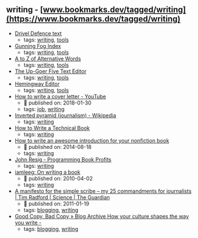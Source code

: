 writing - [www.bookmarks.dev/tagged/writing](https://www.bookmarks.dev/tagged/writing)
---
* [Drivel Defence text](http://www.plainenglish.co.uk/drivel-defence-text.html)
    * tags: [writing](../tagged/writing.md), [tools](../tagged/tools.md)
* [ Gunning Fog Index](http://gunning-fog-index.com/)
    * tags: [writing](../tagged/writing.md), [tools](../tagged/tools.md)
* [A to Z of Alternative Words](http://www.plainenglish.co.uk/files/alternative.pdf)
    * tags: [writing](../tagged/writing.md), [tools](../tagged/tools.md)
* [The Up-Goer Five Text Editor](http://splasho.com/upgoer5/)
    * tags: [writing](../tagged/writing.md), [tools](../tagged/tools.md)
* [Hemingway Editor](http://www.hemingwayapp.com/)
    * tags: [writing](../tagged/writing.md), [tools](../tagged/tools.md)
* [How to write a cover letter - YouTube](https://www.youtube.com/watch?v=3AaEvnVjrRc&feature=youtu.be)
    * :calendar: published on: 2018-01-30
    * tags: [job](../tagged/job.md), [writing](../tagged/writing.md)
* [Inverted pyramid (journalism) - Wikipedia](https://en.wikipedia.org/wiki/Inverted_pyramid_(journalism))
    * tags: [writing](../tagged/writing.md)
* [How to Write a Technical Book](http://www.ambysoft.com/books/bookWriting.html)
    * tags: [writing](../tagged/writing.md)
* [How to write an awesome introduction for your nonfiction book](https://www.linkedin.com/pulse/20140818005915-47802955-how-to-write-an-awesome-introduction-for-your-nonfiction-book/)
    * :calendar: published on: 2014-08-18
    * tags: [writing](../tagged/writing.md)
* [John Resig -   Programming Book Profits](https://johnresig.com/blog/programming-book-profits/)
    * tags: [writing](../tagged/writing.md)
* [iamleeg: On writing a book](http://iamleeg.blogspot.ch/2010/04/on-writing-book.html)
    * :calendar: published on: 2010-04-02
    * tags: [writing](../tagged/writing.md)
* [A manifesto for the simple scribe – my 25 commandments for journalists | Tim Radford | Science | The Guardian](https://www.theguardian.com/science/blog/2011/jan/19/manifesto-simple-scribe-commandments-journalists)
    * :calendar: published on: 2011-01-19
    * tags: [blogging](../tagged/blogging.md), [writing](../tagged/writing.md)
* [Good Copy, Bad Copy  » Blog Archive  How your culture shapes the way you write -](https://www.dorisandbertie.com/goodcopybadcopy/2016/10/07/culture-shapes-way-write/)
    * tags: [blogging](../tagged/blogging.md), [writing](../tagged/writing.md)
